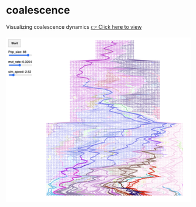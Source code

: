 # coalescence
Visualizing coalescence dynamics
[👉 Click here to view](https://song88180.github.io/coalescence/)

<img src="snapshot.jpg" width="800">

